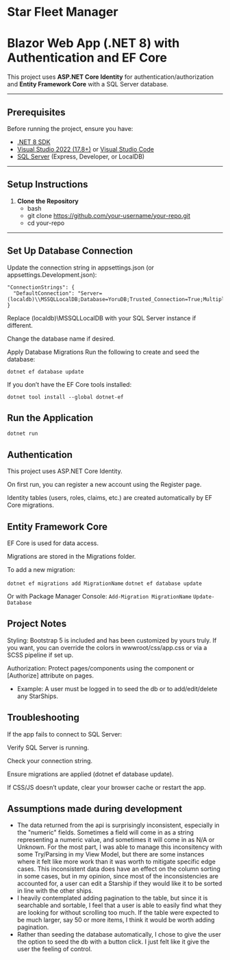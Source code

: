 # Star Fleet Manager

# Blazor Web App (.NET 8) with Authentication and EF Core

This project uses **ASP.NET Core Identity** for authentication/authorization and **Entity Framework Core** with a SQL Server database.

---

## Prerequisites

Before running the project, ensure you have:

- [.NET 8 SDK](https://dotnet.microsoft.com/download/dotnet/8.0)
- [Visual Studio 2022 (17.8+)](https://visualstudio.microsoft.com/vs/) or [Visual Studio Code](https://code.visualstudio.com/)
- [SQL Server](https://www.microsoft.com/en-us/sql-server/sql-server-downloads) (Express, Developer, or LocalDB)

---

## Setup Instructions

1. **Clone the Repository**
   - bash
   - git clone https://github.com/your-username/your-repo.git
   - cd your-repo
---
## Set Up Database Connection
Update the connection string in appsettings.json (or appsettings.Development.json):

```
"ConnectionStrings": {
  "DefaultConnection": "Server=(localdb)\\MSSQLLocalDB;Database=YoruDB;Trusted_Connection=True;MultipleActiveResultSets=true"
}
```

Replace (localdb)\\MSSQLLocalDB with your SQL Server instance if different.

Change the database name if desired.

Apply Database Migrations
Run the following to create and seed the database:

`dotnet ef database update`


If you don’t have the EF Core tools installed:

`dotnet tool install --global dotnet-ef`


## Run the Application

`dotnet run`

## Authentication

This project uses ASP.NET Core Identity.

On first run, you can register a new account using the Register page.

Identity tables (users, roles, claims, etc.) are created automatically by EF Core migrations.

## Entity Framework Core

EF Core is used for data access.

Migrations are stored in the Migrations folder.

To add a new migration:

`dotnet ef migrations add MigrationName`
`dotnet ef database update`

Or with Package Manager Console:
`Add-Migration MigrationName`
`Update-Database`

## Project Notes

Styling: Bootstrap 5 is included and has been customized by yours truly. If you want, you can override the colors in wwwroot/css/app.css or via a SCSS pipeline if set up.

Authorization: Protect pages/components using the <AuthorizeView> component or [Authorize] attribute on pages.
- Example: A user must be logged in to seed the db or to add/edit/delete any StarShips.


## Troubleshooting

If the app fails to connect to SQL Server:

Verify SQL Server is running.

Check your connection string.

Ensure migrations are applied (dotnet ef database update).

If CSS/JS doesn’t update, clear your browser cache or restart the app.

## Assumptions made during development

- The data returned from the api is surprisingly inconsistent, especially in the "numeric" fields. Sometimes a field will come in as a string representing a numeric value, and sometimes it will come in as N/A or Unknown. For the most part, I was able to manage this inconsitency with some Try/Parsing in my View Model, but there are some instances where it felt like more work than it was worth to mitigate specific edge cases. This inconsistent data does have an effect on the column sorting in some cases, but in my opinion, since most of the inconsistencies are accounted for, a user can edit a Starship if they would like it to be sorted in line with the other ships.
- I heavily contemplated adding pagination to the table, but since it is searchable and sortable, I feel that a user is able to easily find what they are looking for without scrolling too much. If the table were expected to be much larger, say 50 or more items, I think it would be worth adding pagination.
- Rather than seeding the database automatically, I chose to give the user the option to seed the db with a button click. I just felt like it give the user the feeling of control.
